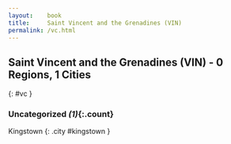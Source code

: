 ```yaml
---
layout:    book
title:     Saint Vincent and the Grenadines (VIN)
permalink: /vc.html
---
```


## Saint Vincent and the Grenadines (VIN) - 0 Regions, 1 Cities
{: #vc }





### Uncategorized _(1)_{:.count}


Kingstown  {: .city #kingstown } <br>


 
